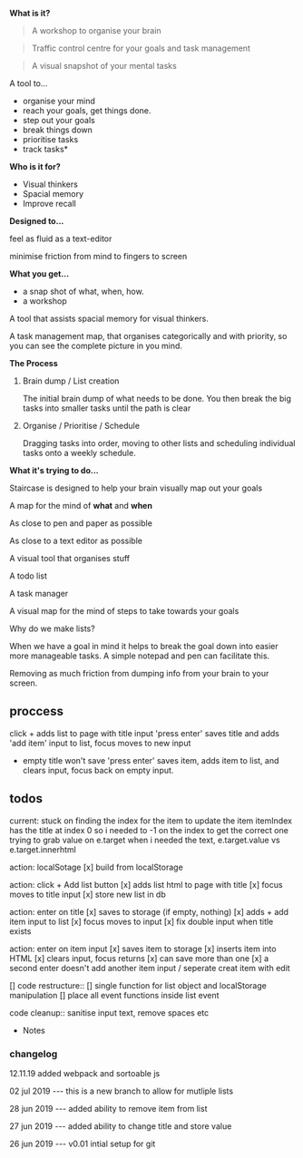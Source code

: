 **What is it?**

> A workshop to organise your brain

> Traffic control centre for your goals and task management

> A visual snapshot of your mental tasks

A tool to...

- organise your mind
- reach your goals, get things done.
- step out your goals
- break things down
- prioritise tasks
- track tasks*

**Who is it for?**

- Visual thinkers
- Spacial memory
- Improve recall

**Designed to...**

feel as fluid as a text-editor

minimise friction from mind to fingers to screen

**What you get...**

- a snap shot of what, when, how.
- a workshop

A tool that assists spacial memory for visual thinkers.

A task management map, that organises categorically and with priority, so you can see the complete picture in you mind.

**The Process**

1. Brain dump / List creation

   The initial brain dump of what needs to be done. You then break the big tasks into smaller tasks until the path is clear

2. Organise / Prioritise / Schedule

   Dragging tasks into order, moving to other lists and scheduling individual tasks onto a weekly schedule.

**What it's trying to do...**

Staircase is designed to help your brain visually map out your goals

A map for the mind of **what** and **when**

As close to pen and paper as possible

As close to a text editor as possible

A visual tool that organises stuff

A todo list

A task manager

A visual map for the mind of steps to take towards your goals

Why do we make lists?

When we have a goal in mind it helps to break the goal down into easier more manageable tasks. A simple notepad and pen can facilitate this.

Removing as much friction from dumping info from your brain to your screen.

## proccess
click + adds list to page with title input
'press enter' saves title and adds 'add item' input to list, focus moves to new input
- empty title won't save
'press enter' saves item, adds item to list, and clears input, focus back on empty input.

## todos
current:
 stuck on finding the index for the item to update the item 
 itemIndex has the title at index 0 so i needed to -1 on the index to get the correct one
 trying to grab value on e.target when i needed the text, e.target.value vs e.target.innerhtml

action: localSotage
 [x] build from localStorage

action: click + Add list button
 [x] adds list html to page with title
 [x] focus moves to title input
 [x] store new list in db
 
action: enter on title
 [x] saves to storage (if empty, nothing)
 [x] adds + add item input to list
 [x] focus moves to input
 [x]  fix double input when title exists
 

action: enter on item input
 [x] saves item to storage
 [x] inserts item into HTML
 [x] clears input, focus returns
 [x] can save more than one
 [x] a second enter doesn't add another item input / seperate creat item with edit

[] code restructure::
    [] single function for list object and localStorage manipulation
    [] place all event functions inside list event

code cleanup::
sanitise input text, remove spaces etc

* Notes


### changelog
12.11.19
added webpack and sortoable js

02 jul 2019 ---
this is a new branch to allow for mutliple lists

28 jun 2019 ---
added ability to remove item from list

27 jun 2019 ---
added ability to change title and store value

26 jun 2019 --- v0.01
intial setup for git

